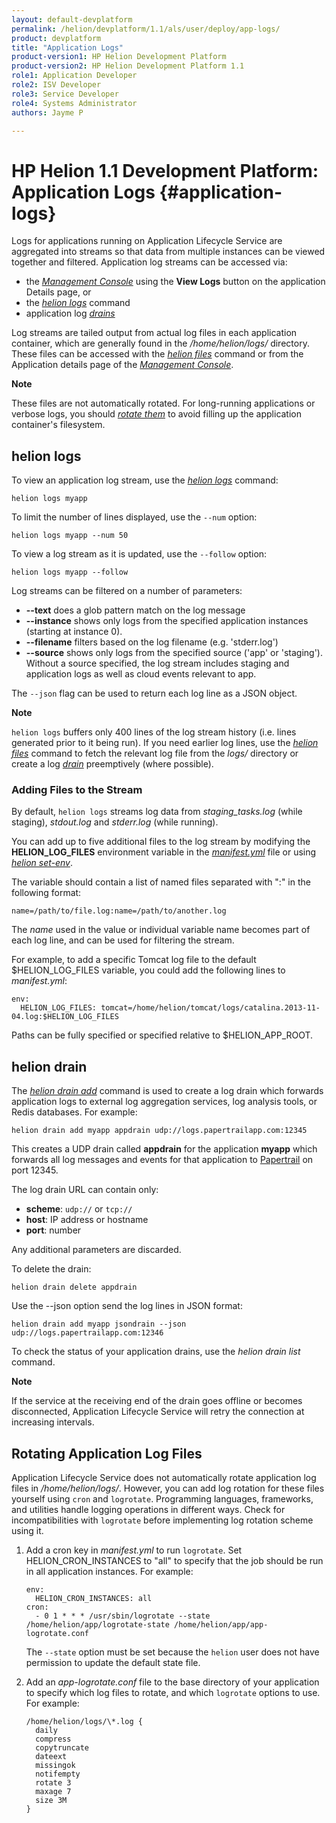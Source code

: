 ```yaml
---
layout: default-devplatform
permalink: /helion/devplatform/1.1/als/user/deploy/app-logs/
product: devplatform
title: "Application Logs"
product-version1: HP Helion Development Platform
product-version2: HP Helion Development Platform 1.1
role1: Application Developer 
role2: ISV Developer
role3: Service Developer
role4: Systems Administrator
authors: Jayme P

---
```

<!--UNDER REVISION-->

# HP Helion 1.1 Development Platform: Application Logs {#application-logs}

Logs for applications running on Application Lifecycle Service are aggregated into streams so that data from multiple instances can be viewed together and filtered. Application log streams can be accessed via:

-   the [*Management Console*](/helion/devplatform/1.1/als/admin/console/customize/#management-console)
    using the **View Logs** button on the application Details page, or
-   the [*helion logs*](/helion/devplatform/1.1/als/user/reference/client-ref/#command-logs)
    command
-   application log [*drains*](#application-logs-drain)

Log streams are tailed output from actual log files in each application
container, which are generally found in the */home/helion/logs/* directory.
These files can be accessed with the [*helion
files*](/helion/devplatform/1.1/als/user/reference/client-ref/#command-files) command or from the
Application details page of the [*Management
Console*](/helion/devplatform/1.1/als/admin/console/customize/#management-console).

**Note**

These files are not automatically rotated. For long-running applications
or verbose logs, you should [*rotate them*](#application-logs-rotate) to
avoid filling up the application container's filesystem.

helion logs[](#helion-logs "Permalink to this headline")
-------------------------------------------------------------

To view an application log stream, use the [*helion
logs*](/helion/devplatform/1.1/als/user/reference/client-ref/#command-logs) command:

    helion logs myapp

To limit the number of lines displayed, use the `--num` option:

    helion logs myapp --num 50

To view a log stream as it is updated, use the `--follow` option:

    helion logs myapp --follow

Log streams can be filtered on a number of parameters:

-   **--text** does a glob pattern match on the log message
-   **--instance** shows only logs from the specified application
    instances (starting at instance 0).
-   **--filename** filters based on the log filename (e.g. 'stderr.log')
-   **--source** shows only logs from the specified source ('app' or
    'staging'). Without a source specified, the log stream includes
    staging and application logs as well as cloud events relevant to
    app.

The `--json` flag can be used to return each log
line as a JSON object.

**Note**

`helion logs` buffers only 400 lines of the log
stream history (i.e. lines generated prior to it being run). If you need
earlier log lines, use the [*helion
files*](/helion/devplatform/1.1/als/user/reference/client-ref/#command-files) command to fetch the
relevant log file from the *logs/* directory or create a log
[*drain*](#application-logs-drain) preemptively (where possible).

### Adding Files to the Stream[](#adding-files-to-the-stream "Permalink to this headline")

By default, `helion logs` streams log data from
*staging\_tasks.log* (while staging), *stdout.log* and *stderr.log*
(while running).

You can add up to five additional files to the log stream by modifying
the **HELION\_LOG\_FILES** environment variable in the
[*manifest.yml*](/helion/devplatform/1.1/als/user/deploy/manifestyml/#env) file or using [*helion set-env*](/helion/devplatform/1.1/als/user/reference/client-ref/#command-set-env).

The variable should contain a list of named files separated with ":" in
the following format:

    name=/path/to/file.log:name=/path/to/another.log

The *name* used in the value or individual variable name becomes part of
each log line, and can be used for filtering the stream.

For example, to add a specific Tomcat log file to the default \$HELION\_LOG\_FILES variable, you could add the following lines to *manifest.yml*:

    env:
      HELION_LOG_FILES: tomcat=/home/helion/tomcat/logs/catalina.2013-11-04.log:$HELION_LOG_FILES

Paths can be fully specified or specified relative to \$HELION\_APP\_ROOT.

helion drain[](#helion-drain "Permalink to this headline")
---------------------------------------------------------------

The [*helion drain add*](/helion/devplatform/1.1/als/user/reference/client-ref/#command-drain-add) command is used to create a log drain which forwards application logs to external log aggregation services, log analysis tools, or Redis databases. For example:

    helion drain add myapp appdrain udp://logs.papertrailapp.com:12345

This creates a UDP drain called **appdrain** for the application **myapp** which forwards all log messages and events for that application to [Papertrail](http://papertrailapp.com/) on port 12345. 

The log drain URL can contain only:

-   **scheme**: `udp://` or `tcp://`
-   **host**: IP address or hostname
-   **port**: number

Any additional parameters are discarded.

To delete the drain:

    helion drain delete appdrain

Use the --json option send the log lines in JSON format:

    helion drain add myapp jsondrain --json udp://logs.papertrailapp.com:12346

To check the status of your application drains, use the *helion drain list* command.

**Note**

If the service at the receiving end of the drain goes offline or becomes
disconnected, Application Lifecycle Service will retry the connection at increasing
intervals.

Rotating Application Log Files[](#rotating-application-log-files "Permalink to this headline")
-----------------------------------------------------------------------------------------------

Application Lifecycle Service does not automatically rotate application log files in
*/home/helion/logs/*. However, you can add log rotation for these
files yourself using `cron` and
`logrotate`. Programming languages, frameworks, and utilities handle logging
operations in different ways. Check for incompatibilities with
`logrotate` before implementing log rotation scheme using it.

1.  Add a cron key in *manifest.yml* to run `logrotate`. Set HELION\_CRON\_INSTANCES to "all" to specify that
    the job should be run in all application instances. For example:

        env:
          HELION_CRON_INSTANCES: all
        cron:
          - 0 1 * * * /usr/sbin/logrotate --state /home/helion/app/logrotate-state /home/helion/app/app-logrotate.conf

    The `--state` option must be set because the
    `helion` user does not have permission to
    update the default state file.

2.  Add an *app-logrotate.conf* file to the base directory of your application to specify which log files to rotate, and which `logrotate` options to use. For example:

        /home/helion/logs/\*.log {
          daily
          compress
          copytruncate
          dateext
          missingok
          notifempty
          rotate 3
          maxage 7
          size 3M
        }

